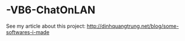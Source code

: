 -VB6-ChatOnLAN
==============

See my article about this project: http://dinhquangtrung.net/blog/some-softwares-i-made
